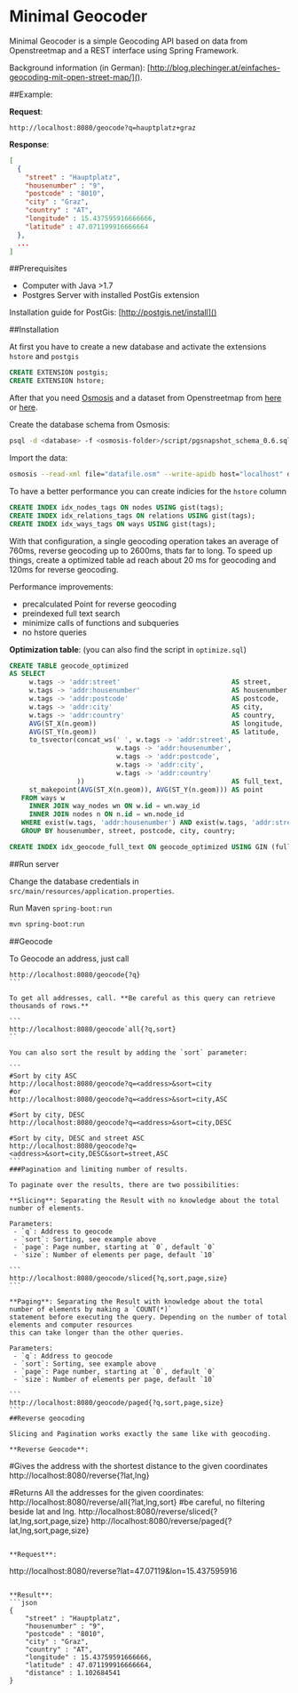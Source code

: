 # Minimal Geocoder
Minimal Geocoder is a simple Geocoding API based on data from Openstreetmap and a REST interface using Spring Framework.

Background information (in German): [http://blog.plechinger.at/einfaches-geocoding-mit-open-street-map/]().

##Example:

**Request**:

```
http://localhost:8080/geocode?q=hauptplatz+graz
```

**Response**:

```json
[
  {
    "street" : "Hauptplatz",
    "housenumber" : "9",
    "postcode" : "8010",
    "city" : "Graz",
    "country" : "AT",
    "longitude" : 15.437595916666666,
    "latitude" : 47.071199916666664
  },
  ...
]
```

##Prerequisites
 - Computer with Java >1.7
 - Postgres Server with installed PostGis extension
 
Installation guide for PostGis: [http://postgis.net/install]()

##Installation

At first you have to create a new database and activate the extensions `hstore` and `postgis`

```sql
CREATE EXTENSION postgis;  
CREATE EXTENSION hstore;  
```

After that you need [Osmosis](http://wiki.openstreetmap.org/wiki/Osmosis) and a dataset from Openstreetmap from [here](http://wiki.openstreetmap.org/wiki/Downloading_data)
or [here](http://download.geofabrik.de/).

Create the database schema from Osmosis:

```bash
psql -d <database> -f <osmosis-folder>/script/pgsnapshot_schema_0.6.sql
```

Import the data:

```bash
osmosis --read-xml file="datafile.osm" --write-apidb host="localhost" database="<dbname>" user="<dbuser>" password="<dbpassword>"  
```

To have a better performance you can create indicies for the `hstore` column

```sql
CREATE INDEX idx_nodes_tags ON nodes USING gist(tags);  
CREATE INDEX idx_relations_tags ON relations USING gist(tags);  
CREATE INDEX idx_ways_tags ON ways USING gist(tags);  
```

With that configuration, a single geocoding operation takes an average of 760ms, reverse geocoding up to 2600ms,
thats far to long. To speed up things, create a optimized table ad reach about 20 ms for geocoding and 120ms for reverse geocoding.

Performance improvements:
 - precalculated Point for reverse geocoding
 - preindexed full text search
 - minimize calls of functions and subqueries
 - no hstore queries

**Optimization table**: (you can also find the script in `optimize.sql`)
```sql
CREATE TABLE geocode_optimized
AS SELECT
     w.tags -> 'addr:street'                            AS street,
     w.tags -> 'addr:housenumber'                       AS housenumber,
     w.tags -> 'addr:postcode'                          AS postcode,
     w.tags -> 'addr:city'                              AS city,
     w.tags -> 'addr:country'                           AS country,
     AVG(ST_X(n.geom))                                  AS longitude,
     AVG(ST_Y(n.geom))                                  AS latitude,
     to_tsvector(concat_ws(' ', w.tags -> 'addr:street',
                           w.tags -> 'addr:housenumber',
                           w.tags -> 'addr:postcode',
                           w.tags -> 'addr:city',
                           w.tags -> 'addr:country'
                 ))                                     AS full_text,
     st_makepoint(AVG(ST_X(n.geom)), AVG(ST_Y(n.geom))) AS point
   FROM ways w
     INNER JOIN way_nodes wn ON w.id = wn.way_id
     INNER JOIN nodes n ON n.id = wn.node_id
   WHERE exist(w.tags, 'addr:housenumber') AND exist(w.tags, 'addr:street')
   GROUP BY housenumber, street, postcode, city, country;

CREATE INDEX idx_geocode_full_text ON geocode_optimized USING GIN (full_text);
```

##Run server

Change the database credentials in `src/main/resources/application.properties`.

Run Maven `spring-boot:run`

```bash
mvn spring-boot:run
```

##Geocode

To Geocode an address, just call

````
http://localhost:8080/geocode{?q}
```

To get all addresses, call. **Be careful as this query can retrieve thousands of rows.**

```
http://localhost:8080/geocode`all{?q,sort}
``

You can also sort the result by adding the `sort` parameter:

```
#Sort by city ASC
http://localhost:8080/geocode?q=<address>&sort=city
#or
http://localhost:8080/geocode?q=<address>&sort=city,ASC

#Sort by city, DESC
http://localhost:8080/geocode?q=<address>&sort=city,DESC

#Sort by city, DESC and street ASC
http://localhost:8080/geocode?q=<address>&sort=city,DESC&sort=street,ASC
```
###Pagination and limiting number of results.

To paginate over the results, there are two possibilities:

**Slicing**: Separating the Result with no knowledge about the total number of elements.

Parameters:
 - `q`: Address to geocode
 - `sort`: Sorting, see example above
 - `page`: Page number, starting at `0`, default `0`
 - `size`: Number of elements per page, default `10`
 
```
http://localhost:8080/geocode/sliced{?q,sort,page,size}
```

**Paging**: Separating the Result with knowledge about the total number of elements by making a `COUNT(*)` 
statement before executing the query. Depending on the number of total elements and computer resources
this can take longer than the other queries.

Parameters:
 - `q`: Address to geocode
 - `sort`: Sorting, see example above
 - `page`: Page number, starting at `0`, default `0`
 - `size`: Number of elements per page, default `10`
 
```
http://localhost:8080/geocode/paged{?q,sort,page,size}
```
##Reverse geocoding

Slicing and Pagination works exactly the same like with geocoding.

**Reverse Geocode**:
````
#Gives the address with the shortest distance to the given coordinates
http://localhost:8080/reverse{?lat,lng}

#Returns All the addresses for the given coordinates:
http://localhost:8080/reverse/all{?lat,lng,sort} #be careful, no filtering beside lat and lng.
http://localhost:8080/reverse/sliced{?lat,lng,sort,page,size}
http://localhost:8080/reverse/paged{?lat,lng,sort,page,size}
```

**Request**:

```
http://localhost:8080/reverse?lat=47.07119&lon=15.437595916
```

**Result**:
```json
{
    "street" : "Hauptplatz",
    "housenumber" : "9",
    "postcode" : "8010",
    "city" : "Graz",
    "country" : "AT",
    "longitude" : 15.43759591666666,
    "latitude" : 47.071199916666664,
    "distance" : 1.102684541
}
```
